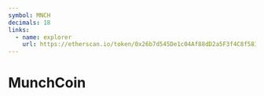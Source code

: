 ```yaml
---
symbol: MNCH
decimals: 18
links:
  - name: explorer
    url: https://etherscan.io/token/0x26b7d545De1c04Af88dD2a5F3f4C8f58108C55A2
---
```


# MunchCoin
